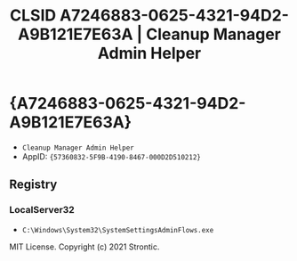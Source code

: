 ﻿---
title: "CLSID A7246883-0625-4321-94D2-A9B121E7E63A | Cleanup Manager Admin Helper"
excerpt: What is COM-Object CLSID A7246883-0625-4321-94D2-A9B121E7E63A?
---

# {A7246883-0625-4321-94D2-A9B121E7E63A}

* `Cleanup Manager Admin Helper`
* AppID: `{57360832-5F9B-4190-8467-000D2D510212}`

## Registry


### LocalServer32

* `C:\Windows\System32\SystemSettingsAdminFlows.exe`

MIT License. Copyright (c) 2021 Strontic.


